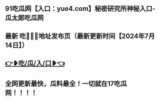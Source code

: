 91吃瓜网【入口：yue4.com】秘密研究所神秘入口-瓜太郎吃瓜网
------------------------
最新 吃🍉🍉🍉地址发布页（最新更新时间【2024年7月14日】）
------------------------
<a href="https://github.com/gua51fun">👉❥吃/瓜/入/口❥👈</a>
------------------------
全网更新最快，瓜料最全！一切就在17吃瓜网！！！！
----------------------------

